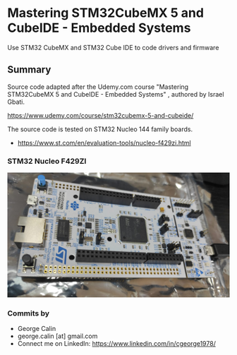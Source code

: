# Mastering STM32CubeMX 5 and CubeIDE - Embedded Systems
Use STM32 CubeMX and STM32 Cube IDE to code drivers and firmware 

## Summary
Source code adapted after the Udemy.com course "Mastering STM32CubeMX 5 and CubeIDE - Embedded Systems" , authored by Israel Gbati.

https://www.udemy.com/course/stm32cubemx-5-and-cubeide/

The source code is tested on STM32 Nucleo 144 family boards.
* https://www.st.com/en/evaluation-tools/nucleo-f429zi.html

### STM32 Nucleo F429ZI
![STM32 Nucleo 144 Development Board](STM32_Nucleo_144.jpg)

### Commits by
* George Calin
* george.calin [at] gmail.com
* Connect me on LinkedIn: https://www.linkedin.com/in/cgeorge1978/
